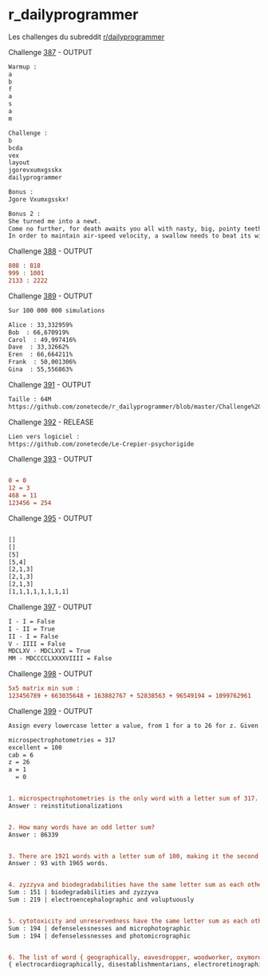 # r_dailyprogrammer
Les challenges du subreddit [r/dailyprogrammer](https://www.reddit.com/r/dailyprogrammer/)

Challenge [387](https://www.reddit.com/r/dailyprogrammer/comments/myx3wn/20210426_challenge_387_easy_caesar_cipher/) - OUTPUT

```diff
Warmup :
a
b
f
a
s
a
m

Challenge :
b
bcda
vex
layout
jgorevxumxgsskx
dailyprogrammer

Bonus :
Jgore Vxumxgsskx!

Bonus 2 :
She turned me into a newt.
Come no further, for death awaits you all with nasty, big, pointy teeth.
In order to maintain air-speed velocity, a swallow needs to beat its wings forty-three times every second, right?
```

Challenge [388](https://www.reddit.com/r/dailyprogrammer/comments/n3var6/20210503_challenge_388_intermediate_next/) - OUTPUT

```diff
808 : 818
999 : 1001
2133 : 2222
```

Challenge [389](https://www.reddit.com/r/dailyprogrammer/comments/n94io8/20210510_challenge_389_easy_the_monty_hall_problem/) - OUTPUT

```diff
Sur 100 000 000 simulations

Alice : 33,332959%
Bob  : 66,670919%
Carol  : 49,997416%
Dave  : 33,32662%
Eren  : 66,664211%
Frank  : 50,001306%
Gina  : 55,556863%
```

Challenge [391](https://www.reddit.com/r/dailyprogrammer/comments/njxq95/20210524_challenge_391_easy_the_abacaba_sequence/) - OUTPUT

```diff
Taille : 64M
https://github.com/zonetecde/r_dailyprogrammer/blob/master/Challenge%20391%20-%20The%20ABACABA%20sequence/output.txt
```

Challenge [392](https://www.reddit.com/r/dailyprogrammer/comments/np3sio/20210531_challenge_392_intermediate_pancake_sort/) - RELEASE

```diff
Lien vers logiciel :
https://github.com/zonetecde/Le-Crepier-psychorigide
```

Challenge [393]( https://www.reddit.com/r/dailyprogrammer/comments/nucsik/20210607_challenge_393_easy_making_change/) - OUTPUT

```diff

0 = 0
12 = 3
468 = 11
123456 = 254

```


Challenge [395](https://www.reddit.com/r/dailyprogrammer/comments/o4uyzl/20210621_challenge_395_easy_nonogram_row/) - OUTPUT

```diff

[]
[]
[5]
[5,4]
[2,1,3]
[2,1,3]
[2,1,3]
[1,1,1,1,1,1,1,1]
```

Challenge [397](https://www.reddit.com/r/dailyprogrammer/comments/oe9qnb/20210705_challenge_397_easy_roman_numeral/) - OUTPUT

```diff
I - I = False
I - II = True
II - I = False
V - IIII = False
MDCLXV - MDCLXVI = True
MM - MDCCCCLXXXXVIIII = False
```

Challenge [398](https://www.reddit.com/r/dailyprogrammer/comments/oirb5v/20210712_challenge_398_difficult_matrix_sum/) - OUTPUT

```diff
5x5 matrix min sum :
123456789 + 663035648 + 163882767 + 52838563 + 96549194 = 1099762961
```

Challenge [399](https://www.reddit.com/r/dailyprogrammer/comments/onfehl/20210719_challenge_399_easy_letter_value_sum/) - OUTPUT

```diff
Assign every lowercase letter a value, from 1 for a to 26 for z. Given a string of lowercase letters, find the sum of the values of the letters in the string.

microspectrophotometries = 317
excellent = 100
cab = 6
z = 26
a = 1
  = 0


1. microspectrophotometries is the only word with a letter sum of 317. Find the only word with a letter sum of 319.
Answer : reinstitutionalizations


2. How many words have an odd letter sum?
Answer : 86339


3. There are 1921 words with a letter sum of 100, making it the second most common letter sum. What letter sum is most common, and how many words have it?
Answer : 93 with 1965 words.


4. zyzzyva and biodegradabilities have the same letter sum as each other (151), and their lengths differ by 11 letters. Find the other pair of words with the same letter sum whose lengths differ by 11 letters.
Sum : 151 | biodegradabilities and zyzzyva
Sum : 219 | electroencephalographic and voluptuously


5. cytotoxicity and unreservedness have the same letter sum as each other (188), and they have no letters in common. Find a pair of words that have no letters in common, and that have the same letter sum, which is larger than 188. (There are two such pairs, and one word appears in both pairs.)
Sum : 194 | defenselessnesses and microphotographic
Sum : 194 | defenselessnesses and photomicrographic


6. The list of word { geographically, eavesdropper, woodworker, oxymorons } contains 4 words. Each word in the list has both a different number of letters, and a different letter sum. The list is sorted both in descending order of word length, and ascending order of letter sum. What's the longest such list you can find?
{ electrocardiographically, disestablishmentarians, electroretinographies, deoxyribonucleotides, unpretentiousnesses }

```
